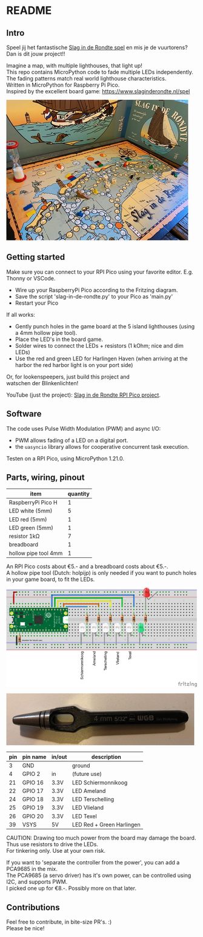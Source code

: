 # README

## Intro

Speel jij het fantastische [Slag in de Rondte spel](https://www.slaginderondte.nl/spel) en mis je de vuurtorens?  
Dan is dit jouw project!!

Imagine a map, with multiple lighthouses, that light up!  
This repo contains MicroPython code to fade multiple LEDs independently.  
The fading patterns match real world lighthouse characteristics.  
Written in MicroPython for Raspberry Pi Pico.  
Inspired by the excellent board game: <https://www.slaginderondte.nl/spel>

![Board game Slag in de Rondte](/img/SlagInDeRondte-bordspel-small.jpg)

## Getting started

Make sure you can connect to your RPI Pico using your favorite editor.
E.g. Thonny or VSCode.

- Wire up your RaspberryPi Pico according to the Fritzing diagram.
- Save the script 'slag-in-de-rondte.py' to your Pico as 'main.py'
- Restart your Pico

If all works:  

- Gently punch holes in the game board at the 5 island lighthouses (using a 4mm hollow pipe tool).
- Place the LED's in the board game.  
- Solder wires to connect the LEDs + resistors (1 kOhm; nice and dim LEDs)
- Use the red and green LED for Harlingen Haven
  (when arriving at the harbor the red harbor light is on your port side)

Or, for lookenspeepers, just build this project and  
watschen der Blinkenlichten!

YouTube (just the project): [Slag in de Rondte RPI Pico project](https://youtu.be/appXGaQrQTM).

## Software

The code uses Pulse Width Modulation (PWM) and async I/O:

- PWM allows fading of a LED on a digital port.
- the `uasyncio` library allows for cooperative concurrent task execution.

Testen on a RPI Pico, using MicroPython 1.21.0.

## Parts, wiring, pinout

| item                  | quantity |
| ---                   | --- |
| RaspberryPi Pico H    | 1 |
| LED white (5mm)       | 5 |
| LED red   (5mm)       | 1 |
| LED green (5mm)       | 1 |
| resistor 1kΩ          | 7 |
| breadboard            | 1 |
| hollow pipe tool 4mm  | 1 |

An RPI Pico costs about €5.- and a breadboard costs about €5.-.  
A hollow pipe tool (Dutch: holpijp) is only needed if you want to punch holes in your game board, to fit the LEDs.

![Lighthouse LEDs](/img/lighthouse-leds-rpi-pico_bb.png)

![Hollow pipe tool](/img/holpijp.png)

| pin | pin name | in/out | description  |
| --- | ---      | ---    | ---          |
|  3  | GND      |        | ground       |
|  4  | GPIO 2   | in     | (future use) |
| 21  | GPIO 16  | 3.3V   | LED Schiermonnikoog |
| 22  | GPIO 17  | 3.3V   | LED Ameland  |
| 24  | GPIO 18  | 3.3V   | LED Terschelling |
| 25  | GPIO 19  | 3.3V   | LED Vlieland |
| 26  | GPIO 20  | 3.3V   | LED Texel    |
| 39  | VSYS     | 5V     | LED Red + Green Harlingen |

CAUTION:
Drawing too much power from the board may damage the board.  
Thus use resistors to drive the LEDs.  
For tinkering only. Use at your own risk.

If you want to 'separate the controller from the power', you can add a PCA9685 in the mix.  
The PCA9685 (a servo driver) has it's own power, can be controlled using I2C, and supports PWM.  
I picked one up for €8.-. Possibly more on that later.

## Contributions

Feel free to contribute, in bite-size PR's. :)  
Please be nice!
